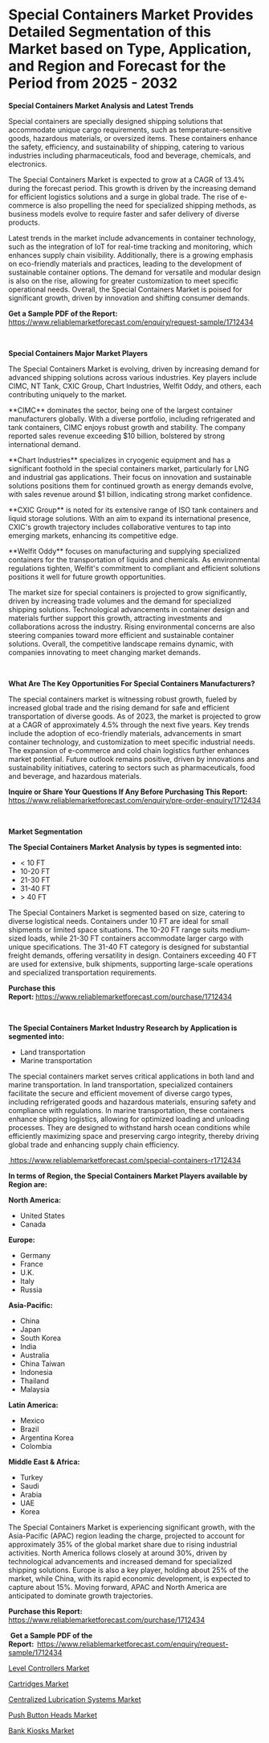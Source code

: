 <p><h1>Special Containers Market Provides Detailed Segmentation of this Market based on Type, Application, and Region and Forecast for the Period from 2025 - 2032</h1></p><p><strong>Special Containers Market Analysis and Latest Trends</strong></p>
<p><p>Special containers are specially designed shipping solutions that accommodate unique cargo requirements, such as temperature-sensitive goods, hazardous materials, or oversized items. These containers enhance the safety, efficiency, and sustainability of shipping, catering to various industries including pharmaceuticals, food and beverage, chemicals, and electronics.</p><p>The Special Containers Market is expected to grow at a CAGR of 13.4% during the forecast period. This growth is driven by the increasing demand for efficient logistics solutions and a surge in global trade. The rise of e-commerce is also propelling the need for specialized shipping methods, as business models evolve to require faster and safer delivery of diverse products.</p><p>Latest trends in the market include advancements in container technology, such as the integration of IoT for real-time tracking and monitoring, which enhances supply chain visibility. Additionally, there is a growing emphasis on eco-friendly materials and practices, leading to the development of sustainable container options. The demand for versatile and modular design is also on the rise, allowing for greater customization to meet specific operational needs. Overall, the Special Containers Market is poised for significant growth, driven by innovation and shifting consumer demands.</p></p>
<p><strong>Get a Sample PDF of the Report:&nbsp;</strong> <a href="https://www.reliablemarketforecast.com/enquiry/request-sample/1712434?utm_campaign=1080&utm_medium=2&utm_source=Github&utm_content=ia&utm_term=09042025&utm_id=special-containers">https://www.reliablemarketforecast.com/enquiry/request-sample/1712434</a></p>
<p>&nbsp;</p>
<p><strong>Special Containers Major Market Players</strong></p>
<p><p>The Special Containers Market is evolving, driven by increasing demand for advanced shipping solutions across various industries. Key players include CIMC, NT Tank, CXIC Group, Chart Industries, Welfit Oddy, and others, each contributing uniquely to the market.</p><p>**CIMC** dominates the sector, being one of the largest container manufacturers globally. With a diverse portfolio, including refrigerated and tank containers, CIMC enjoys robust growth and stability. The company reported sales revenue exceeding $10 billion, bolstered by strong international demand.</p><p>**Chart Industries** specializes in cryogenic equipment and has a significant foothold in the special containers market, particularly for LNG and industrial gas applications. Their focus on innovation and sustainable solutions positions them for continued growth as energy demands evolve, with sales revenue around $1 billion, indicating strong market confidence.</p><p>**CXIC Group** is noted for its extensive range of ISO tank containers and liquid storage solutions. With an aim to expand its international presence, CXIC's growth trajectory includes collaborative ventures to tap into emerging markets, enhancing its competitive edge.</p><p>**Welfit Oddy** focuses on manufacturing and supplying specialized containers for the transportation of liquids and chemicals. As environmental regulations tighten, Welfit's commitment to compliant and efficient solutions positions it well for future growth opportunities.</p><p>The market size for special containers is projected to grow significantly, driven by increasing trade volumes and the demand for specialized shipping solutions. Technological advancements in container design and materials further support this growth, attracting investments and collaborations across the industry. Rising environmental concerns are also steering companies toward more efficient and sustainable container solutions. Overall, the competitive landscape remains dynamic, with companies innovating to meet changing market demands.</p></p>
<p>&nbsp;</p>
<p><strong>What Are The Key Opportunities For Special Containers Manufacturers?</strong></p>
<p><p>The special containers market is witnessing robust growth, fueled by increased global trade and the rising demand for safe and efficient transportation of diverse goods. As of 2023, the market is projected to grow at a CAGR of approximately 4.5% through the next five years. Key trends include the adoption of eco-friendly materials, advancements in smart container technology, and customization to meet specific industrial needs. The expansion of e-commerce and cold chain logistics further enhances market potential. Future outlook remains positive, driven by innovations and sustainability initiatives, catering to sectors such as pharmaceuticals, food and beverage, and hazardous materials.</p></p>
<p><strong>Inquire or Share Your Questions If Any Before Purchasing This Report:</strong> <a href="https://www.reliablemarketforecast.com/enquiry/pre-order-enquiry/1712434?utm_campaign=1080&utm_medium=2&utm_source=Github&utm_content=ia&utm_term=09042025&utm_id=special-containers">https://www.reliablemarketforecast.com/enquiry/pre-order-enquiry/1712434</a></p>
<p>&nbsp;</p>
<p><strong>Market Segmentation</strong></p>
<p><strong>The Special Containers Market Analysis by types is segmented into:</strong></p>
<p><ul><li>< 10 FT</li><li>10-20 FT</li><li>21-30 FT</li><li>31-40 FT</li><li>> 40 FT</li></ul></p>
<p><p>The Special Containers Market is segmented based on size, catering to diverse logistical needs. Containers under 10 FT are ideal for small shipments or limited space situations. The 10-20 FT range suits medium-sized loads, while 21-30 FT containers accommodate larger cargo with unique specifications. The 31-40 FT category is designed for substantial freight demands, offering versatility in design. Containers exceeding 40 FT are used for extensive, bulk shipments, supporting large-scale operations and specialized transportation requirements.</p></p>
<p><strong>Purchase this Report:&nbsp;</strong><a href="https://www.reliablemarketforecast.com/purchase/1712434?utm_campaign=1080&utm_medium=2&utm_source=Github&utm_content=ia&utm_term=09042025&utm_id=special-containers">https://www.reliablemarketforecast.com/purchase/1712434</a></p>
<p>&nbsp;</p>
<p><strong>The Special Containers Market Industry Research by Application is segmented into:</strong></p>
<p><ul><li>Land transportation</li><li>Marine transportation</li></ul></p>
<p><p>The special containers market serves critical applications in both land and marine transportation. In land transportation, specialized containers facilitate the secure and efficient movement of diverse cargo types, including refrigerated goods and hazardous materials, ensuring safety and compliance with regulations. In marine transportation, these containers enhance shipping logistics, allowing for optimized loading and unloading processes. They are designed to withstand harsh ocean conditions while efficiently maximizing space and preserving cargo integrity, thereby driving global trade and enhancing supply chain efficiency.</p></p>
<p><a href="https://www.reliablemarketforecast.com/special-containers-r1712434?utm_campaign=1080&utm_medium=2&utm_source=Github&utm_content=ia&utm_term=09042025&utm_id=special-containers">&nbsp;https://www.reliablemarketforecast.com/special-containers-r1712434</a></p>
<p><strong>In terms of Region, the Special Containers Market Players available by Region are:</strong></p>
<p>
    <p> <strong> North America: </strong>
        <ul>
            <li>United States</li>
            <li>Canada</li>
        </ul>
        </p> 
    <p> <strong> Europe: </strong>
        <ul>
            <li>Germany</li>
            <li>France</li>
            <li>U.K.</li>
            <li>Italy</li>
            <li>Russia</li>
        </ul>
        </p> 
    <p> <strong> Asia-Pacific: </strong>
        <ul>
            <li>China</li>
            <li>Japan</li>
            <li>South Korea</li>
            <li>India</li>
            <li>Australia</li>
            <li>China Taiwan</li>
            <li>Indonesia</li>
            <li>Thailand</li>
            <li>Malaysia</li>
        </ul>
        </p> 
    <p> <strong> Latin America: </strong>
        <ul>
            <li>Mexico</li>
            <li>Brazil</li>
            <li>Argentina Korea</li>
            <li>Colombia</li>
        </ul>
        </p> 
    <p> <strong> Middle East & Africa: </strong>
        <ul>
            <li>Turkey</li>
            <li>Saudi</li>
            <li>Arabia</li>
            <li>UAE</li>
            <li>Korea</li>
        </ul>
    </p>
    </p>
<p><p>The Special Containers Market is experiencing significant growth, with the Asia-Pacific (APAC) region leading the charge, projected to account for approximately 35% of the global market share due to rising industrial activities. North America follows closely at around 30%, driven by technological advancements and increased demand for specialized shipping solutions. Europe is also a key player, holding about 25% of the market, while China, with its rapid economic development, is expected to capture about 15%. Moving forward, APAC and North America are anticipated to dominate growth trajectories.</p></p>
<p><strong>Purchase this Report: </strong><a href="https://www.reliablemarketforecast.com/purchase/1712434?utm_campaign=1080&utm_medium=2&utm_source=Github&utm_content=ia&utm_term=09042025&utm_id=special-containers">https://www.reliablemarketforecast.com/purchase/1712434</a></p>
<p>&nbsp;<strong>Get a Sample PDF of the Report:&nbsp;&nbsp;</strong><a href="https://www.reliablemarketforecast.com/enquiry/request-sample/1712434?utm_campaign=1080&utm_medium=2&utm_source=Github&utm_content=ia&utm_term=09042025&utm_id=special-containers">https://www.reliablemarketforecast.com/enquiry/request-sample/1712434</a></p>
<p><strong></strong></p>
<p><p><a href="https://github.com/pezezlarue7h/Market-Research-Report-List-1/blob/main/level-controllers-market.md?utm_campaign=1080&utm_medium=2&utm_source=Github&utm_content=ia&utm_term=09042025&utm_id=special-containers">Level Controllers Market</a></p><p><a href="https://github.com/rueffmuoloqw/Market-Research-Report-List-1/blob/main/cartridges-market.md?utm_campaign=1080&utm_medium=2&utm_source=Github&utm_content=ia&utm_term=09042025&utm_id=special-containers">Cartridges Market</a></p><p><a href="https://github.com/atawanyeze/Market-Research-Report-List-1/blob/main/centralized-lubrication-systems-market.md?utm_campaign=1080&utm_medium=2&utm_source=Github&utm_content=ia&utm_term=09042025&utm_id=special-containers">Centralized Lubrication Systems Market</a></p><p><a href="https://github.com/lazloklitz2e/Market-Research-Report-List-1/blob/main/push-button-heads-market.md?utm_campaign=1080&utm_medium=2&utm_source=Github&utm_content=ia&utm_term=09042025&utm_id=special-containers">Push Button Heads Market</a></p><p><a href="https://github.com/onutsheinz/Market-Research-Report-List-1/blob/main/bank-kiosks-market.md?utm_campaign=1080&utm_medium=2&utm_source=Github&utm_content=ia&utm_term=09042025&utm_id=special-containers">Bank Kiosks Market</a></p></p>